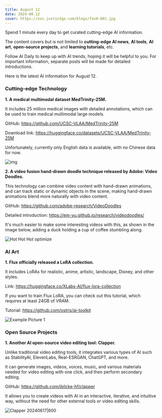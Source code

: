 ```yaml
---
title: August 12
date: 2024-08-12
cover: https://oss.justin3go.com/blogs/fav0-001.jpg
---
```


Spend 1 minute every day to get curated cutting-edge AI information.

The content covers but is not limited to **cutting-edge AI news**, **AI tools**, **AI art**, **open-source projects**, and **learning tutorials**, etc.

Follow AI Daily to keep up with AI trends, hoping it will be helpful to you. For important information, separate posts will be made for detailed introductions.

Here is the latest AI information for August 12.

### Cutting-edge Technology

**1. A medical multimodal dataset MedTrinity-25M.**

It includes 25 million medical images with detailed annotations, which can be used to train medical multimodal large models.

GitHub: https://github.com/UCSC-VLAA/MedTrinity-25M

Download link: https://huggingface.co/datasets/UCSC-VLAA/MedTrinity-25M

Unfortunately, currently only English data is available, with no Chinese data for now.

![img](https://cdn.jsdelivr.net/gh/freelander/oss@master/ai-daily/2024-08-12/pipeline.png)

**2. A video fusion hand-drawn doodle technique released by Adobe: Video Doodles.**

This technology can combine video content with hand-drawn animations, and can track static or dynamic objects in the scene, making hand-drawn animations blend more naturally with video content.

GitHub: https://github.com/adobe-research/VideoDoodles

Detailed introduction: https://em-yu.github.io/research/videodoodles/

It's much easier to make some interesting videos with this, as shown in the image below, adding a duck holding a cup of coffee stumbling along.

![Hot Hot Hot optimize](https://cdn.jsdelivr.net/gh/freelander/oss@master/ai-daily/2024-08-12/Hot%20Hot%20Hot%20optimize.gif)

### AI Art

**1. Flux officially released a LoRA collection.**

It includes LoRAs for realistic, anime, artistic, landscape, Disney, and other styles.

Link: https://huggingface.co/XLabs-AI/flux-lora-collection

If you want to train Flux LoRA, you can check out this tutorial, which requires at least 24GB of VRAM.

Tutorial: https://github.com/ostris/ai-toolkit

![Example Picture 1](https://cdn.jsdelivr.net/gh/freelander/oss@master/ai-daily/2024-08-12/furry4.png)

### Open Source Projects

**1. Another AI open-source video editing tool: Clapper.**

Unlike traditional video editing tools, it integrates various types of AI such as StabilityAI, ElevenLabs, Real-ESRGAN, ChatGPT, and more.

It can generate images, videos, voices, music, and various materials needed for video editing with one click, and then perform secondary editing.

GitHub: https://github.com/jbilcke-hf/clapper

It allows you to create videos with AI in an interactive, iterative, and intuitive way, without the need for other external tools or video editing skills.

![Clapper 20240617|600](https://cdn.jsdelivr.net/gh/freelander/oss@master/ai-daily/2024-08-12/20240617.jpg)
